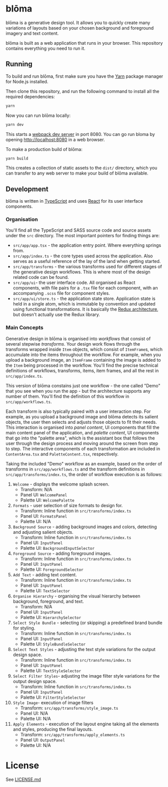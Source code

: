 # blōma

blōma is a generative design tool. It allows you to quickly create many variations of layouts based on your chosen background and foreground imagery and text content.

blōma is built as a web application that runs in your browser. This repository contains everything you need to run it.

## Running

To build and run blōma, first make sure you have the [Yarn](https://yarnpkg.com/lang/en/) package manager for Node.js installed.

Then clone this repository, and run the following command to install all the required dependencies:

```sh
yarn
```

Now you can run blōma locally:

```sh
yarn dev
```

This starts a [webpack dev server](https://webpack.js.org/configuration/dev-server/) in port 8080. You can go run bloma by opening [http://localhost:8080](http://localhost:8080) in a web browser.

To make a production build of blōma:

```sh
yarn build
```

This creates a collection of static assets to the `dist/` directory, which you can transfer to any web server to make your build of blōma available.

## Development

blōma is written in [TypeScript](https://www.typescriptlang.org/) and uses [React](https://reactjs.org/) for its user interface components.

### Organisation

You'll find all the TypeScript and SASS source code and source assets under the `src` directory. The most important pointers for finding things are:

- `src/app/app.tsx` - the application entry point. Where everything springs from.
- `src/app/index.ts` - the core types used across the application. Also serves as a useful reference of the lay of the land when getting started.
- `src/app/transforms` - the various transforms used for different stages of the generative design workflows. This is where most of the design related code can be found.
- `src/app/ui`- the user interface code. All organised as React components, with file pairs for a `.tsx` file for each component, with an accompanying `.scss` file for component styles.
- `src/app/ui/store.ts` - the application state store. Application state is held in a single atom, which is immutable by convention and updated using functional transformations. It is basically the [Redux architecture](https://redux.js.org/basics/data-flow), but doesn't actually use the Redux library.

### Main Concepts

Generative design in blōma is organised into _workflows_ that consist of several stepwise _transforms_. Your design work flows through the transforms wrapped inside `Item` objects, which consist of `ItemFrame`s, which accumulate into the items throughout the workflow. For example, when you upload a background image, an `ItemFrame` containing the image is added to the `Item` being processed in the workflow. You'll find the precise technical definitions of workflows, transforms, items, item frames, and all the rest in `src/app/index.ts`.

This version of blōma constains just one workflow - the one called "Demo" that you see when you run the app - but the architecture supports any number of them. You'll find the definition of this workflow in `src/app/workflows.ts`.

Each transform is also typically paired with a user interaction step. For example, as you upload a background image and blōma detects its salient objects, the user then selects and adjusts those objects to fit their needs. This interaction is organised into _panel content_, UI components that fill the main content panel of the application, and _palette content_, UI components that go into the "palette area", which is the assistant box that follows the user through the design process and moving around the screen from step to step. The interactive components of each transformation are included in `ContentArea.tsx` and `PaletteContent.tsx`, respectively.

Taking the included "Demo" workflow as an example, based on the order of transforms in `src/app/workflows.ts` and the transform definitions in `src/app/transforms/index.ts`, the order of workflow execution is as follows:

1. `Welcome` - displays the welcome splash screen.
   - Transform: N/A
   - Panel UI: `WelcomePanel`
   - Palette UI: `WelcomePalette`
2. `Formats` - user selection of size formats to design for.
   - Transform: Inline function in `src/transforms/index.ts`
   - Panel UI: `FormatsPanel`
   - Palette UI: N/A
3. `Background Source` - adding background images and colors, detecting and adjusting salient objects.
   - Transform: Inline function in `src/transforms/index.ts`
   - Panel UI: `InputPanel`
   - Palette UI: `BackgroundInputSelector`
4. `Foreground Source` - adding foreground images.
   - Transform: Inline function in `src/transforms/index.ts`
   - Panel UI: `InputPanel`
   - Palette UI: `ForegroundSelector`
5. `Add Text` - adding text content.
   - Transform: Inline function in `src/transforms/index.ts`
   - Panel UI: `InputPanel`
   - Palette UI: `TextSelector`
6. `Organise Hierarchy` - organising the visual hierarchy between background, foreground, and text.
   - Transform: N/A
   - Panel UI: `InputPanel`
   - Palette UI: `HierarchySelector`
7. `Select Style Bundle` - selecting (or skipping) a predefined brand bundle for styling.
   - Transform: Inline function in `src/transforms/index.ts`
   - Panel UI: `InputPanel`
   - Palette UI: `StyleBundleSelector`
8. `Select Text Styles` - adjusting the text style variations for the output design space.
   - Transform: Inline function in `src/transforms/index.ts`
   - Panel UI: `InputPanel`
   - Palette UI: `TextStyleSelector`
9. `Select Filter Styles`- adjusting the image filter style variations for the output design space.
   - Transform: Inline function in `src/transforms/index.ts`
   - Panel UI: `InputPanel`
   - Palette UI: `FilterStyleSelector`
10. `Style Image`- execution of image filters
    - Transform: `src/app/transforms/style_image.ts`
    - Panel UI: N/A
    - Palette UI: N/A
11. `Apply Elements` - execution of the layout engine taking all the elements and styles, producing the final layouts.
    - Transform: `src/app/transforms/apply_elements.ts`
    - Panel UI: `OutputPanel`
    - Palette UI: N/A

# License

See [LICENSE.md](LICENSE.md)

